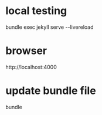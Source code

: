 

# local testing
bundle exec jekyll serve --livereload

# browser
http://localhost:4000

# update bundle file
bundle

